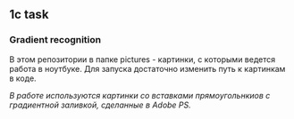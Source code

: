 ## 1c task
### Gradient recognition

В этом репозитории в папке pictures - картинки, с которыми ведется работа в ноутбуке. Для запуска достаточно изменить путь к картинкам в коде. 

<em>В работе используются картинки со вставками прямоугольнкиов с градиентной заливкой, сделанные в Adobe PS.
